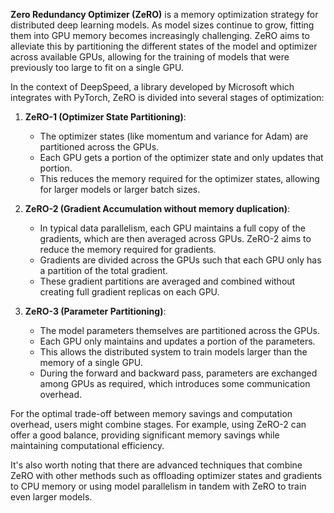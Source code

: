 **Zero Redundancy Optimizer (ZeRO)** is a memory optimization strategy for
distributed deep learning models. As model sizes continue to grow, fitting them
into GPU memory becomes increasingly challenging. ZeRO aims to alleviate this by
partitioning the different states of the model and optimizer across available
GPUs, allowing for the training of models that were previously too large to fit
on a single GPU.

In the context of DeepSpeed, a library developed by Microsoft which integrates
with PyTorch, ZeRO is divided into several stages of optimization:

1. **ZeRO-1 (Optimizer State Partitioning)**:

    - The optimizer states (like momentum and variance for Adam) are partitioned
      across the GPUs.
    - Each GPU gets a portion of the optimizer state and only updates that
      portion.
    - This reduces the memory required for the optimizer states, allowing for
      larger models or larger batch sizes.

2. **ZeRO-2 (Gradient Accumulation without memory duplication)**:

    - In typical data parallelism, each GPU maintains a full copy of the
      gradients, which are then averaged across GPUs. ZeRO-2 aims to reduce the
      memory required for gradients.
    - Gradients are divided across the GPUs such that each GPU only has a
      partition of the total gradient.
    - These gradient partitions are averaged and combined without creating full
      gradient replicas on each GPU.

3. **ZeRO-3 (Parameter Partitioning)**:
    - The model parameters themselves are partitioned across the GPUs.
    - Each GPU only maintains and updates a portion of the parameters.
    - This allows the distributed system to train models larger than the memory
      of a single GPU.
    - During the forward and backward pass, parameters are exchanged among GPUs
      as required, which introduces some communication overhead.

For the optimal trade-off between memory savings and computation overhead, users
might combine stages. For example, using ZeRO-2 can offer a good balance,
providing significant memory savings while maintaining computational efficiency.

It's also worth noting that there are advanced techniques that combine ZeRO with
other methods such as offloading optimizer states and gradients to CPU memory or
using model parallelism in tandem with ZeRO to train even larger models.
